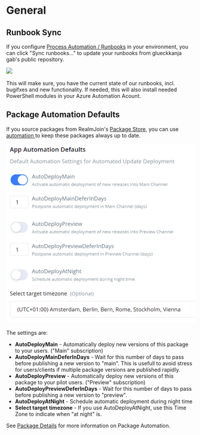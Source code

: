 # General

## Runbook Sync

If you configure [Process Automation / Runbooks](../runbooks/) in your environment, you can click "Sync runbooks..." to update your runbooks from glueckkanja gab's public repository.

![](<../.gitbook/assets/image (13) (1) (1).png>)

This will make sure, you have the current state of our runbooks, incl. bugifxes and new functionality. If needed, this will also install needed PowerShell modules in your Azure Automation Acount.

## Package Automation Defaults

If you source packages from RealmJoin's [Package Store](../AppManagement/package-store/), you can use [automation ](../AppManagement/package-management/package-details.md#automation)to keep these packages always up to date.

![Automation defaults for a package](<../.gitbook/assets/image (3) (2).png>)

The settings are:

* **AutoDeployMain** - Automatically deploy new versions of this package to your users. ("Main" subscription)
* **AutoDeployMainDeferInDays** - Wait for this number of days to pass before publishing a new version to "main". This is usefull to avoid stress for users/clients if multiple package versions are published rapidly.
* **AutoDeployPreview** - Automatically deploy new versions of this package to your pilot users. ("Preview" subscription)
* **AutoDeployPreviewDeferInDays** - Wait for this number of days to pass before publishing a new version to "preview".
* **AutoDeployAtNight** - Schedule automatic deployment during night time
* **Select target timezone** - If you use AutoDeployAtNight, use this Time Zone to indicate when "at night" is.

See [Package Details](../AppManagement/package-management/package-details.md#automation) for more information on Package Automation.
